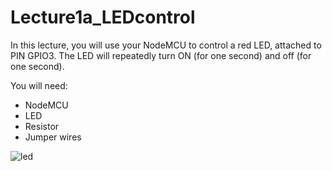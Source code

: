 # Lecture1a_LEDcontrol

In this lecture, you will use your NodeMCU to control a red LED, attached to PIN GPIO3.  The LED will repeatedly turn ON (for one second) and off (for one second).

You will need:
- NodeMCU
- LED
- Resistor
- Jumper wires

![led](https://user-images.githubusercontent.com/11530521/50457853-57d51100-0991-11e9-9a61-c9a9561ba1a9.png)
